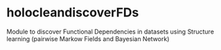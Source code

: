 # holocleandiscoverFDs
Module to discover Functional Dependencies in datasets using Structure learning (pairwise Markow Fields and Bayesian Network)
